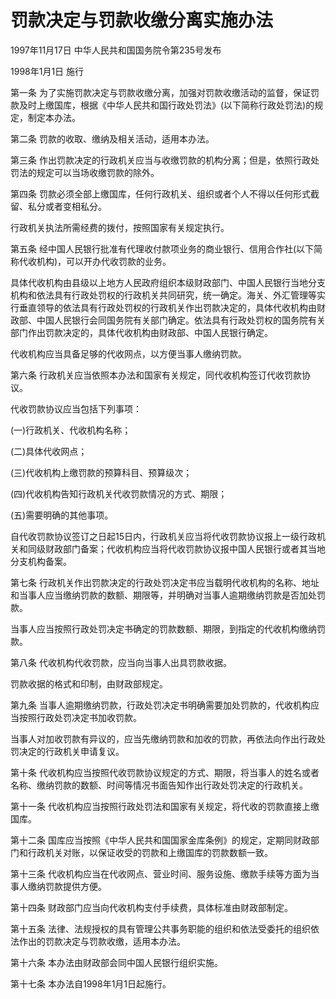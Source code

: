 # 罚款决定与罚款收缴分离实施办法

1997年11月17日 中华人民共和国国务院令第235号发布

1998年1月1日 施行

<!-- INFO END -->

第一条 为了实施罚款决定与罚款收缴分离，加强对罚款收缴活动的监督，保证罚款及时上缴国库，根据《中华人民共和国行政处罚法》(以下简称行政处罚法)的规定，制定本办法。

第二条 罚款的收取、缴纳及相关活动，适用本办法。

第三条 作出罚款决定的行政机关应当与收缴罚款的机构分离；但是，依照行政处罚法的规定可以当场收缴罚款的除外。

第四条 罚款必须全部上缴国库，任何行政机关、组织或者个人不得以任何形式截留、私分或者变相私分。

行政机关执法所需经费的拨付，按照国家有关规定执行。

第五条 经中国人民银行批准有代理收付款项业务的商业银行、信用合作社(以下简称代收机构)，可以开办代收罚款的业务。

具体代收机构由县级以上地方人民政府组织本级财政部门、中国人民银行当地分支机构和依法具有行政处罚权的行政机关共同研究，统一确定。海关、外汇管理等实行垂直领导的依法具有行政处罚权的行政机关作出罚款决定的，具体代收机构由财政部、中国人民银行会同国务院有关部门确定。依法具有行政处罚权的国务院有关部门作出罚款决定的，具体代收机构由财政部、中国人民银行确定。

代收机构应当具备足够的代收网点，以方便当事人缴纳罚款。

第六条 行政机关应当依照本办法和国家有关规定，同代收机构签订代收罚款协议。

代收罚款协议应当包括下列事项：

(一)行政机关、代收机构名称；

(二)具体代收网点；

(三)代收机构上缴罚款的预算科目、预算级次；

(四)代收机构告知行政机关代收罚款情况的方式、期限；

(五)需要明确的其他事项。

自代收罚款协议签订之日起15日内，行政机关应当将代收罚款协议报上一级行政机关和同级财政部门备案；代收机构应当将代收罚款协议报中国人民银行或者其当地分支机构备案。

第七条 行政机关作出罚款决定的行政处罚决定书应当载明代收机构的名称、地址和当事人应当缴纳罚款的数额、期限等，并明确对当事人逾期缴纳罚款是否加处罚款。

当事人应当按照行政处罚决定书确定的罚款数额、期限，到指定的代收机构缴纳罚款。

第八条 代收机构代收罚款，应当向当事人出具罚款收据。

罚款收据的格式和印制，由财政部规定。

第九条 当事人逾期缴纳罚款，行政处罚决定书明确需要加处罚款的，代收机构应当按照行政处罚决定书加收罚款。

当事人对加收罚款有异议的，应当先缴纳罚款和加收的罚款，再依法向作出行政处罚决定的行政机关申请复议。

第十条 代收机构应当按照代收罚款协议规定的方式、期限，将当事人的姓名或者名称、缴纳罚款的数额、时间等情况书面告知作出行政处罚决定的行政机关。

第十一条 代收机构应当按照行政处罚法和国家有关规定，将代收的罚款直接上缴国库。

第十二条 国库应当按照《中华人民共和国国家金库条例》的规定，定期同财政部门和行政机关对账，以保证收受的罚款和上缴国库的罚款数额一致。

第十三条 代收机构应当在代收网点、营业时间、服务设施、缴款手续等方面为当事人缴纳罚款提供方便。

第十四条 财政部门应当向代收机构支付手续费，具体标准由财政部制定。

第十五条 法律、法规授权的具有管理公共事务职能的组织和依法受委托的组织依法作出的罚款决定与罚款收缴，适用本办法。

第十六条 本办法由财政部会同中国人民银行组织实施。

第十七条 本办法自1998年1月1日起施行。